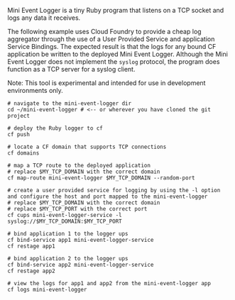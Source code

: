 Mini Event Logger is a tiny Ruby program that listens on a TCP socket and logs any data it receives. 

The following example uses Cloud Foundry to provide a cheap log aggregator through the use of a User Provided Service and application Service Bindings. The expected result is that the logs for any bound CF application be written to the deployed Mini Event Logger. Although the Mini Event Logger does not implement the `syslog` protocol, the program does function as a TCP server for a syslog client. 

Note: This tool is experimental and intended for use in development environments only.

```
# navigate to the mini-event-logger dir
cd ~/mini-event-logger # <-- or wherever you have cloned the git project

# deploy the Ruby logger to cf 
cf push

# locate a CF domain that supports TCP connections
cf domains

# map a TCP route to the deployed application
# replace $MY_TCP_DOMAIN with the correct domain
cf map-route mini-event-logger $MY_TCP_DOMAIN --random-port 

# create a user provided service for logging by using the -l option and configure the host and port mapped to the mini-event-logger
# replace $MY_TCP_DOMAIN with the correct domain
# replace $MY_TCP_PORT with the correct port 
cf cups mini-event-logger-service -l syslog://$MY_TCP_DOMAIN:$MY_TCP_PORT

# bind application 1 to the logger ups
cf bind-service app1 mini-event-logger-service
cf restage app1

# bind application 2 to the logger ups
cf bind-service app2 mini-event-logger-service
cf restage app2

# view the logs for app1 and app2 from the mini-event-logger app
cf logs mini-event-logger
```
